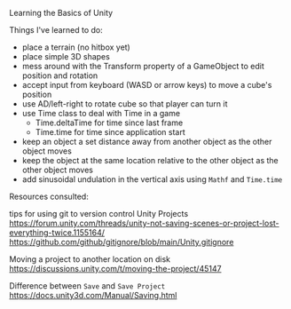 Learning the Basics of Unity

Things I've learned to do:
- place a terrain (no hitbox yet)
- place simple 3D shapes
- mess around with the Transform property of a GameObject to edit position and rotation
- accept input from keyboard (WASD or arrow keys) to move a cube's position
- use AD/left-right to rotate cube so that player can turn it
- use Time class to deal with Time in a game
    - Time.deltaTime for time since last frame
    - Time.time for time since application start
- keep an object a set distance away from another object as the other object moves
- keep the object at the same location relative to the other object as the other object moves
- add sinusoidal undulation in the vertical axis using `Mathf` and `Time.time`


Resources consulted:

tips for using git to version control Unity Projects
https://forum.unity.com/threads/unity-not-saving-scenes-or-project-lost-everything-twice.1155164/
https://github.com/github/gitignore/blob/main/Unity.gitignore

Moving a project to another location on disk
https://discussions.unity.com/t/moving-the-project/45147

Difference between `Save` and `Save Project`
https://docs.unity3d.com/Manual/Saving.html
